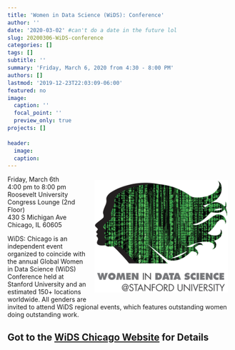 ```yaml
---
title: 'Women in Data Science (WiDS): Conference'
author: ''
date: '2020-03-02' #can't do a date in the future lol
slug: 20200306-WiDS-conference
categories: []
tags: []
subtitle: ''
summary: 'Friday, March 6, 2020 from 4:30 - 8:00 PM'
authors: []
lastmod: '2019-12-23T22:03:09-06:00'
featured: no
image:
  caption: ''
  focal_point: ''
  preview_only: true
projects: []

header:
  image:   
  caption: 
---
```


<img alt = '' width='300' src='WiDS.png' align="right" style="margin: 10px 10px 10px 10px;"/>

Friday, March 6th  
4:00 pm to 8:00 pm  
Roosevelt University  
Congress Lounge (2nd Floor)  
430 S Michigan Ave 
Chicago, IL 60605

WiDS: Chicago is an independent event organized to coincide with the annual Global Women in Data Science (WiDS) Conference held at Stanford University and an estimated 150+ locations worldwide. All genders are invited to attend WiDS regional events, which features outstanding women doing outstanding work.


## Got to the [WiDS Chicago Website](https://widschicago.org/) for Details

